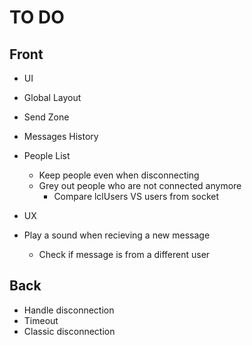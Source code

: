 # TO DO
## Front
 + UI
  + Global Layout 
  + Send Zone
  + Messages History
  + People List
    + Keep people even when disconnecting
    + Grey out people who are not connected anymore
      + Compare lclUsers VS users from socket

 + UX
  + Play a sound when recieving a new message
    + Check if message is from a different user

## Back
 + Handle disconnection
  + Timeout
  + Classic disconnection